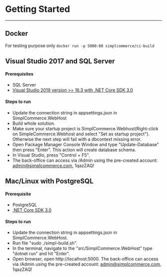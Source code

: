 # Getting Started

---

## Docker

For testing purpose only `docker run -p 5000:80 simplcommerce/ci-build`

## Visual Studio 2017 and SQL Server

#### Prerequisites

- SQL Server
- [Visual Studio 2019 version >= 16.3 with .NET Core SDK 3.0](https://www.microsoft.com/net/download/all)

#### Steps to run

- Update the connection string in appsettings.json in SimplCommerce.WebHost
- Build whole solution.
- Make sure your startup project is SimplCommerce.Webhost(Right-click on SimpleCommerce.Webhost and select "Set as startup project").     Otherwise the next step will fail with a dbcontext missing error. 
- Open Package Manager Console Window and type "Update-Database" then press "Enter". This action will create database schema.
- In Visual Studio, press "Control + F5".
- The back-office can access via /Admin using the pre-created account: admin@simplcommerce.com, 1qazZAQ!

## Mac/Linux with PostgreSQL

#### Prerequisite

- PostgreSQL
- [.NET Core SDK 3.0](https://www.microsoft.com/net/download/all)

#### Steps to run

- Update the connection string in appsettings.json in SimplCommerce.WebHost.
- Run file "sudo ./simpl-build.sh".
- In the terminal, navigate to the "src/SimplCommerce.WebHost" type "dotnet run" and hit "Enter".
- Open browser, open http://localhost:5000. The back-office can access via /Admin using the pre-created account: admin@simplcommerce.com, 1qazZAQ!
